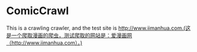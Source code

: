 # ComicCrawl
This is a crawling crawler, and the test site is http://www.iimanhua.com.(这是一个爬取漫画的爬虫，测试爬取的网站是：爱漫画网（http://www.iimanhua.com）。)
